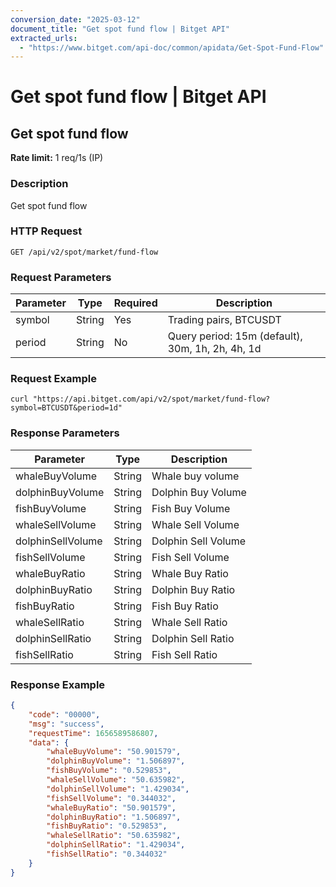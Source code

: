 ```yaml
---
conversion_date: "2025-03-12"
document_title: "Get spot fund flow | Bitget API"
extracted_urls:
  - "https://www.bitget.com/api-doc/common/apidata/Get-Spot-Fund-Flow"
---
```


# Get spot fund flow | Bitget API

## Get spot fund flow

**Rate limit:** 1 req/1s (IP)

### Description

Get spot fund flow

### HTTP Request

```
GET /api/v2/spot/market/fund-flow
```

### Request Parameters

| Parameter | Type   | Required | Description                          |
|----------|--------|----------|--------------------------------------|
| symbol   | String | Yes      | Trading pairs, BTCUSDT              |
| period   | String | No       | Query period: 15m (default), 30m, 1h, 2h, 4h, 1d |

### Request Example

```
curl "https://api.bitget.com/api/v2/spot/market/fund-flow?symbol=BTCUSDT&period=1d"
```

### Response Parameters

| Parameter           | Type   | Description              |
|---------------------|--------|--------------------------|
| whaleBuyVolume      | String | Whale buy volume         |
| dolphinBuyVolume    | String | Dolphin Buy Volume       |
| fishBuyVolume       | String | Fish Buy Volume          |
| whaleSellVolume     | String | Whale Sell Volume        |
| dolphinSellVolume   | String | Dolphin Sell Volume      |
| fishSellVolume      | String | Fish Sell Volume         |
| whaleBuyRatio       | String | Whale Buy Ratio          |
| dolphinBuyRatio     | String | Dolphin Buy Ratio        |
| fishBuyRatio        | String | Fish Buy Ratio           |
| whaleSellRatio      | String | Whale Sell Ratio         |
| dolphinSellRatio    | String | Dolphin Sell Ratio       |
| fishSellRatio       | String | Fish Sell Ratio          |

### Response Example

```json
{
    "code": "00000",
    "msg": "success",
    "requestTime": 1656589586807,
    "data": {
        "whaleBuyVolume": "50.901579",
        "dolphinBuyVolume": "1.506897",
        "fishBuyVolume": "0.529853",
        "whaleSellVolume": "50.635982",
        "dolphinSellVolume": "1.429034",
        "fishSellVolume": "0.344032",
        "whaleBuyRatio": "50.901579",
        "dolphinBuyRatio": "1.506897",
        "fishBuyRatio": "0.529853",
        "whaleSellRatio": "50.635982",
        "dolphinSellRatio": "1.429034",
        "fishSellRatio": "0.344032"
    }
}
```

